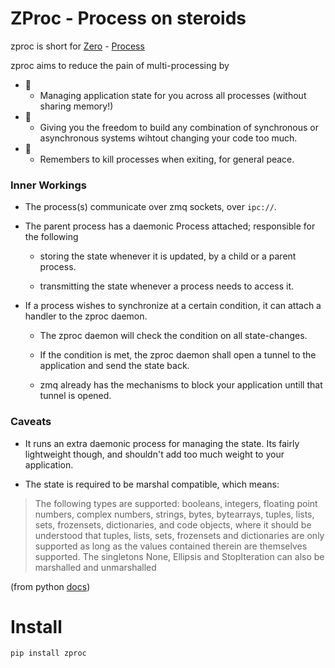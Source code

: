 # ZProc - Process on steroids
zproc is short for [Zero](http://zguide.zeromq.org/page:all#The-Zen-of-Zero) - [Process](https://docs.python.org/3.6/library/multiprocessing.html#multiprocessing.Process)

zproc aims to reduce the pain of multi-processing by

- 🌠
    - Managing application state for you across all processes (without sharing memory!)
- 🌠
    - Giving you the freedom to build any combination of synchronous or asynchronous systems wihtout changing your code too much.
- 🌠
    - Remembers to kill processes when exiting, for general peace.


### Inner Workings

- The process(s) communicate over zmq sockets, over `ipc://`.

- The parent process has a daemonic Process attached; responsible for the following

    - storing the state whenever it is updated, by a child or a parent process.

    - transmitting the state whenever a process needs to access it.

- If a process wishes to synchronize at a certain condition, it can attach a handler to the zproc daemon.

    - The zproc daemon will check the condition on all state-changes.

    - If the condition is met, the zproc daemon shall open a tunnel to the application and send the state back.

    - zmq already has the mechanisms to block your application untill that tunnel is opened.

### Caveats

- It runs an extra daemonic process for managing the state. Its fairly lightweight though, and shouldn't add too much weight to your application.

- The state is required to be marshal compatible, which means:

> The following types are supported: booleans, integers, floating point numbers, complex numbers, strings, bytes, bytearrays, tuples, lists, sets, frozensets, dictionaries, and code objects, where it should be understood that tuples, lists, sets, frozensets and dictionaries are only supported as long as the values contained therein are themselves supported. The singletons None, Ellipsis and StopIteration can also be marshalled and unmarshalled

(from python [docs](https://docs.python.org/3/library/marshal.html))


# Install
`pip install zproc`


<!-- # Short Introduction -->

<!-- Context -->

<!-- zproc provides you with a state object (ZeroState), which gives you a dict-like interface to the state. -->

<!-- from -->


<!-- #### Set state from the current process, and see the state change in a completely separate process, in real-time -->
<!-- ``` -->
<!-- from zproc import ZeroProcess -->
<!-- from time import sleep -->


<!-- def other_process(zstate, props): -->
<!-- print('got props:', props) -->
<!-- print('other process:', zstate.get_state_when_change()) -->


<!-- zproc, zstate = ZeroProcess(other_process).start() -->

<!-- zstate.set_state({'foo': 'bar'}, foobar='abcd') -->
<!-- print('this process:', zstate.get_state()) -->

<!-- print('is alive:', zproc.is_alive) -->
<!-- print('pid:', zproc.pid) -->

<!-- sleep(1) -->

<!-- print('is alive:', zproc.is_alive) -->
<!-- ``` -->

<!-- ###### output -->

<!-- ``` -->
<!-- this process: {'foobar': 'abcd', 'foo': 'bar'} -->
<!-- is alive: True -->
<!-- pid: 4827 -->
<!-- got props: None -->
<!-- other process: {'foobar': 'abcd', 'foo': 'bar'} -->
<!-- is alive: False -->
<!-- ``` -->



<!-- #### same example, but done asynchronously -->

<!-- ``` -->
<!-- from zproc import ZeroProcess -->
<!-- from time import sleep -->


<!-- def other_process(zstate, props): -->
<!-- print('got props:', props) -->
<!-- print('other process: sleeping for 5 sec') -->
<!-- sleep(5) -->
<!-- print('other process:', zstate.get_state()) -->


<!-- zproc, zstate = ZeroProcess(other_process).start() -->

<!-- zstate.set_state({'foo': 'bar'}, foobar='abcd') -->
<!-- print('this process:', zstate.get_state()) -->
<!-- print('this process: sleeping for 10 sec') -->

<!-- sleep(10) -->

<!-- print('this process: exit') -->
<!-- ``` -->

<!-- ###### output -->

<!-- ``` -->
<!-- got props: None -->
<!-- other process: sleeping for 5 sec -->
<!-- this process: {'foobar': 'abcd', 'foo': 'bar'} -->
<!-- this process: sleeping for 10 sec -->
<!-- other process: {'foobar': 'abcd', 'foo': 'bar'} -->
<!-- this process: exit -->
<!-- ``` -->